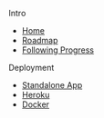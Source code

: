 Intro
* [Home](/OpenTechFund/opentech.fund/wiki)
* [Roadmap](/OpenTechFund/opentech.fund/wiki)
* [Following Progress](/OpenTechFund/opentech.fund/wiki/Following-progress)

Deployment
* [Standalone App](/OpenTechFund/opentech.fund/wiki/Deployment:-Standalone-App)
* [Heroku](/OpenTechFund/opentech.fund/wiki/Deployment:-Heroku)
* [Docker](/OpenTechFund/opentech.fund/wiki/Deployment:-Docker)

